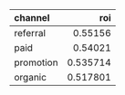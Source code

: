 | channel   |      roi |
|:----------|---------:|
| referral  | 0.55156  |
| paid      | 0.54021  |
| promotion | 0.535714 |
| organic   | 0.517801 |